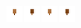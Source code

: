 ![human dark head-1](share/lair/human_dark_head/human_dark_head-1.png)
![human dark head-3](share/lair/human_dark_head/human_dark_head-3.png)
![human dark head-2](share/lair/human_dark_head/human_dark_head-2.png)
![human dark head-4](share/lair/human_dark_head/human_dark_head-4.png)
